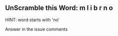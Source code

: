 UnScramble this Word: m l i b r n o
----------

HINT: word starts with 'no'

Answer in the issue comments
